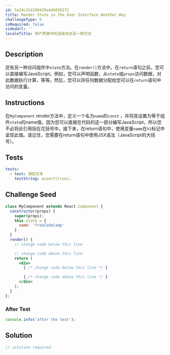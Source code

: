 ```yaml
---
id: 5a24c314108439a4d4036172
title: Render State in the User Interface Another Way
challengeType: 6
isRequired: false
videoUrl: ''
localeTitle: 用户界面中的渲染状态另一种方式
---
```


## Description
<section id="description">还有另一种访问组件中<code>state</code>方法。在<code>render()</code>方法中，在<code>return</code>语句之前，您可以直接编写JavaScript。例如，您可以声明函数，从<code>state</code>或<code>props</code>访问数据，对此数据执行计算，等等。然后，您可以将任何数据分配给您可以在<code>return</code>语句中访问的变量。 </section>

## Instructions
<section id="instructions">在<code>MyComponent</code> render方法中，定义一个名为<code>name</code>的<code>const</code> ，并将其设置为等于组件<code>state</code>的name值。因为您可以直接在代码的这一部分编写JavaScript，所以您不必将此引用括在花括号中。接下来，在return语句中，使用变量<code>name</code>在<code>h1</code>标记中呈现此值。请记住，您需要在return语句中使用JSX语法（JavaScript的大括号）。 </section>

## Tests
<section id='tests'>

```yml
tests:
  - text: 測試文本
    testString: assert(true);

```

</section>

## Challenge Seed
<section id='challengeSeed'>

<div id='jsx-seed'>

```jsx
class MyComponent extends React.Component {
  constructor(props) {
    super(props);
    this.state = {
      name: 'freeCodeCamp'
    }
  }
  render() {
    // change code below this line

    // change code above this line
    return (
      <div>
        { /* change code below this line */ }

        { /* change code above this line */ }
      </div>
    );
  }
};

```

</div>


### After Test
<div id='jsx-teardown'>

```js
console.info('after the test');
```

</div>

</section>

## Solution
<section id='solution'>

```js
// solution required
```
</section>
